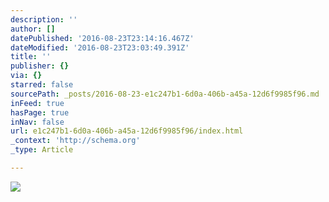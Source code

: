 ```yaml
---
description: ''
author: []
datePublished: '2016-08-23T23:14:16.467Z'
dateModified: '2016-08-23T23:03:49.391Z'
title: ''
publisher: {}
via: {}
starred: false
sourcePath: _posts/2016-08-23-e1c247b1-6d0a-406b-a45a-12d6f9985f96.md
inFeed: true
hasPage: true
inNav: false
url: e1c247b1-6d0a-406b-a45a-12d6f9985f96/index.html
_context: 'http://schema.org'
_type: Article

---
```

![](https://the-grid-user-content.s3-us-west-2.amazonaws.com/e1320cf1-5a88-44b1-85ed-a321d23bce73.jpg)